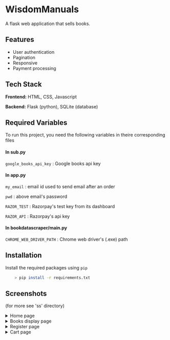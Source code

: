 
# WisdomManuals

A flask web application that sells books. 

## Features

- User authentication
- Pagination
- Responsive
- Payment processing


## Tech Stack

**Frontend:** HTML, CSS, Javascript

**Backend:** Flask (python), SQLite (database)


## Required Variables

To run this project, you need the following variables in theire corresponding files

#### In sub.py

`google_books_api_key` : Google books api key

#### In app.py

`my_email` : email id used to send email after an order

`pwd` : above email's password

`RAZOR_TEST` : Razorpay's test key from its dashboard

`RAZOR_API` : Razorpay's api key

#### In bookdatascraper/main.py

`CHROME_WEB_DRIVER_PATH` : Chrome web driver's (.exe) path


## Installation

Install the required packages using `pip`

```bash
    > pip install -r requirements.txt
```

    
## Screenshots

(for more see 'ss' directory)

<details><summary>Home page</summary>

<img src="ss/home.png">

</details>

<details><summary>Books display page</summary>

<img src="ss/books.png">

</details>

<details><summary>Register page</summary>

<img src="ss/register.png">

</details>

<details><summary>Cart page</summary>

<img src="ss/cart.png">

</details>
